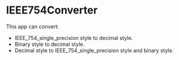 # IEEE754Converter
This app can convert:
- IEEE_754_single_precision style to decimal style.
- Binary style to decimal style.
- Decimal style to IEEE_754_single_precision style and binary style.
